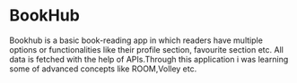 # BookHub
Bookhub is a basic book-reading app in which readers have multiple options or functionalities like their profile section, favourite section etc. All data is fetched with the help of APIs.Through this application i was learning some of advanced concepts like ROOM,Volley etc.
